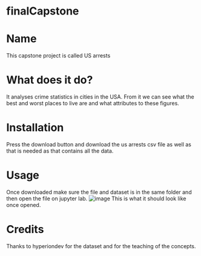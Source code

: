 # finalCapstone
# Name
This capstone project is called US arrests
# What does it do?
It analyses crime statistics in cities in the USA. From it we can see what the best and worst places to live are and what attributes to these figures.
# Installation
Press the download button and download the us arrests csv file as well as that is needed as that contains all the data.
# Usage
Once downloaded make sure the file and dataset is in the same folder and then open the file on jupyter lab.
![image](https://user-images.githubusercontent.com/90108226/206544811-73654647-1ac5-4d80-a60a-ca0ff426d440.png)
This is what it should look like once opened.
# Credits
Thanks to hyperiondev for the dataset and for the teaching of the concepts.
